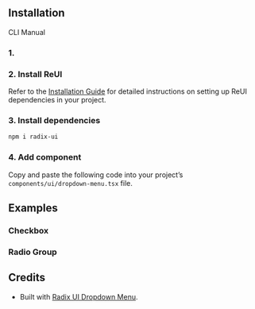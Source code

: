 ## Installation

CLI
Manual

### 1.

### 2. Install ReUI

Refer to the [Installation Guide](/docs/installation) for detailed instructions on setting up ReUI dependencies in your project.

### 3. Install dependencies

```bash
npm i radix-ui
```

### 4. Add component

Copy and paste the following code into your project’s `components/ui/dropdown-menu.tsx` file.

## Examples

### Checkbox

### Radio Group

## Credits

- Built with [Radix UI Dropdown Menu](https://www.radix-ui.com/primitives/docs/components/dropdown-menu).
